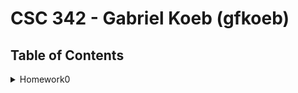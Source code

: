 # CSC 342 - Gabriel Koeb (gfkoeb)

## Table of Contents
<details>
<summary>Homework0</summary>
1. [Homework0/README.md](https://github.ncsu.edu/engr-csc342/csc342-2023Fall-gfkoeb/blob/main/Homework0/README.md)
  
</details>

